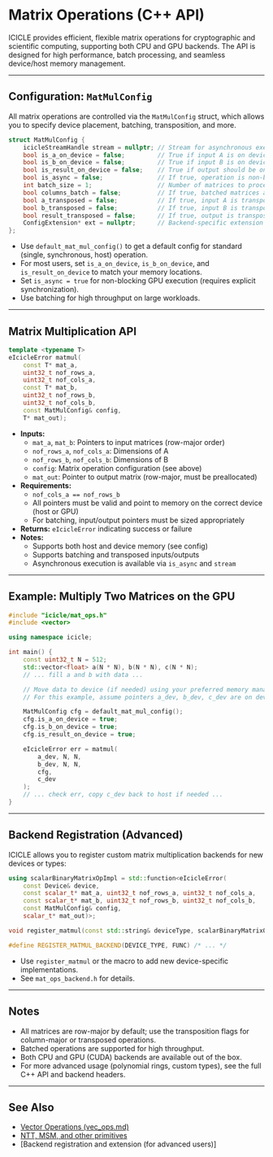 # Matrix Operations (C++ API)

ICICLE provides efficient, flexible matrix operations for cryptographic and scientific computing, supporting both CPU and GPU backends. The API is designed for high performance, batch processing, and seamless device/host memory management.

---
## Configuration: `MatMulConfig`

All matrix operations are controlled via the `MatMulConfig` struct, which allows you to specify device placement, batching, transposition, and more.

```cpp
struct MatMulConfig {
    icicleStreamHandle stream = nullptr; // Stream for asynchronous execution (e.g., CUDA stream)
    bool is_a_on_device = false;         // True if input A is on device (GPU), false for host
    bool is_b_on_device = false;         // True if input B is on device (GPU), false for host
    bool is_result_on_device = false;    // True if output should be on device, false for host
    bool is_async = false;               // If true, operation is non-blocking (async)
    int batch_size = 1;                  // Number of matrices to process in a batch
    bool columns_batch = false;          // If true, batched matrices are stored as separate 3D arrays
    bool a_transposed = false;           // If true, input A is transposed
    bool b_transposed = false;           // If true, input B is transposed
    bool result_transposed = false;      // If true, output is transposed
    ConfigExtension* ext = nullptr;      // Backend-specific extension (optional)
};
```

- Use `default_mat_mul_config()` to get a default config for standard (single, synchronous, host) operation.
- For most users, set `is_a_on_device`, `is_b_on_device`, and `is_result_on_device` to match your memory locations.
- Set `is_async = true` for non-blocking GPU execution (requires explicit synchronization).
- Use batching for high throughput on large workloads.

---
## Matrix Multiplication API

```cpp
template <typename T>
eIcicleError matmul(
    const T* mat_a,
    uint32_t nof_rows_a,
    uint32_t nof_cols_a,
    const T* mat_b,
    uint32_t nof_rows_b,
    uint32_t nof_cols_b,
    const MatMulConfig& config,
    T* mat_out);
```

- **Inputs:**
  - `mat_a`, `mat_b`: Pointers to input matrices (row-major order)
  - `nof_rows_a`, `nof_cols_a`: Dimensions of A
  - `nof_rows_b`, `nof_cols_b`: Dimensions of B
  - `config`: Matrix operation configuration (see above)
  - `mat_out`: Pointer to output matrix (row-major, must be preallocated)
- **Requirements:**
  - `nof_cols_a == nof_rows_b`
  - All pointers must be valid and point to memory on the correct device (host or GPU)
  - For batching, input/output pointers must be sized appropriately
- **Returns:** `eIcicleError` indicating success or failure
- **Notes:**
  - Supports both host and device memory (see config)
  - Supports batching and transposed inputs/outputs
  - Asynchronous execution is available via `is_async` and `stream`

---
## Example: Multiply Two Matrices on the GPU

```cpp
#include "icicle/mat_ops.h"
#include <vector>

using namespace icicle;

int main() {
    const uint32_t N = 512;
    std::vector<float> a(N * N), b(N * N), c(N * N);
    // ... fill a and b with data ...

    // Move data to device (if needed) using your preferred memory management
    // For this example, assume pointers a_dev, b_dev, c_dev are on device

    MatMulConfig cfg = default_mat_mul_config();
    cfg.is_a_on_device = true;
    cfg.is_b_on_device = true;
    cfg.is_result_on_device = true;

    eIcicleError err = matmul(
        a_dev, N, N,
        b_dev, N, N,
        cfg,
        c_dev
    );
    // ... check err, copy c_dev back to host if needed ...
}
```

---
## Backend Registration (Advanced)

ICICLE allows you to register custom matrix multiplication backends for new devices or types:

```cpp
using scalarBinaryMatrixOpImpl = std::function<eIcicleError(
    const Device& device,
    const scalar_t* mat_a, uint32_t nof_rows_a, uint32_t nof_cols_a,
    const scalar_t* mat_b, uint32_t nof_rows_b, uint32_t nof_cols_b,
    const MatMulConfig& config,
    scalar_t* mat_out)>;

void register_matmul(const std::string& deviceType, scalarBinaryMatrixOpImpl impl);

#define REGISTER_MATMUL_BACKEND(DEVICE_TYPE, FUNC) /* ... */
```

- Use `register_matmul` or the macro to add new device-specific implementations.
- See `mat_ops_backend.h` for details.

---
## Notes
- All matrices are row-major by default; use the transposition flags for column-major or transposed operations.
- Batched operations are supported for high throughput.
- Both CPU and GPU (CUDA) backends are available out of the box.
- For more advanced usage (polynomial rings, custom types), see the full C++ API and backend headers.

---
## See Also
- [Vector Operations (vec_ops.md)](./vec_ops.md)
- [NTT, MSM, and other primitives](./)
- [Backend registration and extension (for advanced users)] 
